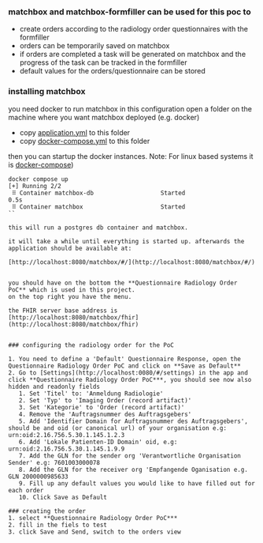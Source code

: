 ### matchbox and matchbox-formfiller can be used for this poc to 
- create orders according to the radiology order questionnaires with the formfiller
- orders can be temporarily saved on matchbox
- if orders are completed a task will be generated on matchbox and the progress of the task can be tracked in the formfiller
- default values for the orders/questionnaire can be stored


### installing matchbox 

you need docker to run matchbox in this configuration
open a folder on the machine where you want matchbox deployed (e.g. docker)
- copy [application.yml](docker/application.yml) to this folder
- copy [docker-compose.yml](docker/docker-compose.yml) to this folder

then you can startup the docker instances.
Note: For linux based systems it is [docker-compose](https://docs.docker.com/compose/install/))

```
docker compose up
[+] Running 2/2
 ⠿ Container matchbox-db                   Started                                                                                                                          0.5s
 ⠿ Container matchbox                      Started                                                                                                                 ``

this will run a postgres db container and matchbox. 

it will take a while until everything is started up. afterwards the application should be available at:

[http://localhost:8080/matchbox/#/](http://localhost:8080/matchbox/#/)


you should have on the bottom the **Questionnaire Radiology Order PoC** which is used in this project.
on the top right you have the menu.

the FHIR server base address is 
[http://localhost:8080/matchbox/fhir](http://localhost:8080/matchbox/fhir)


### configuring the radiology order for the PoC

1. You need to define a 'Default' Questionnaire Response, open the Questionnaire Radiology Order PoC and click on **Save as Default**
2. Go to [Settings](http://localhost:0080/#/settings) in the app and click **Questionnaire Radiology Order PoC***, you should see now also hidden and readonly fields
   1. Set 'Titel' to: 'Anmeldung Radiologie'
   2. Set 'Typ' to 'Imaging Order (record artifact)'
   3. Set 'Kategorie' to 'Order (record artifact)' 
   4. Remove the 'Auftragsnummer des Auftragsgebers'
   5. Add 'Identifier Domain for Auftragsnummer des Auftragsgebers', should be and oid (or canonical url) of your organisation e.g: urn:oid:2.16.756.5.30.1.145.1.2.3
   6. Add 'Lokale Patienten-ID Domain' oid, e.g: urn:oid:2.16.756.5.30.1.145.1.9.9
   7. Add the GLN for the sender org 'Verantwortliche Organisation Sender' e.g: 7601003000078
   8. Add the GLN for the receiver org 'Empfangende Oganisation e.g. GLN 2000000985633
   9. Fill up any default values you would like to have filled out for each order
   10. Click Save as Default

### creating the order
1. select **Questionnaire Radiology Order PoC***
2. fill in the fiels to test
3. click Save and Send, switch to the orders view


